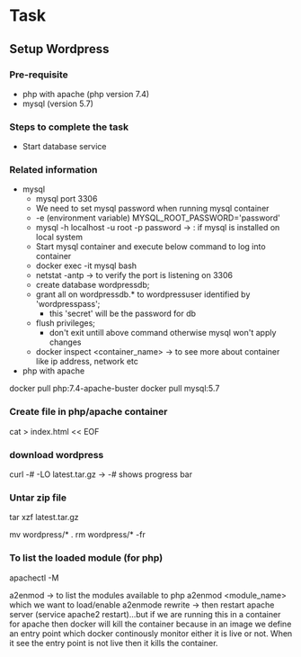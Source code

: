 # Task

## Setup Wordpress
### Pre-requisite
- php with apache (php version 7.4)
- mysql (version 5.7)



### Steps to complete the task
- Start database service




### Related information
- mysql
    - mysql port 3306
    - We need to set mysql password when running mysql container
    - -e (environment variable) MYSQL_ROOT_PASSWORD='password'
    - mysql -h localhost -u root -p password -> : if mysql is installed on local system
    - Start mysql container and execute below command to log into container
    - docker exec -it mysql bash
    - netstat -antp -> to verify the port is listening on 3306
    - create database wordpressdb;
    - grant all on wordpressdb.* to wordpressuser identified by 'wordpresspass';
        - this 'secret' will be the password for db
    - flush privileges;
        - don't exit untill above command otherwise mysql won't apply changes
    - docker inspect <container_name> -> to see more about container like ip address, network etc
- php with apache


docker pull php:7.4-apache-buster
docker pull mysql:5.7


### Create file in php/apache container
cat > index.html << EOF

### download wordpress
curl -# -LO latest.tar.gz -> -# shows progress bar

### Untar zip file
tar xzf latest.tar.gz

mv wordpress/* .
rm  wordpress/* -fr


### To list the loaded module (for php)
apachectl -M

a2enmod -> to list the modules available to php
a2enmod <module_name> which we want to load/enable
a2enmode rewrite -> then restart apache server (service apache2 restart)...but if we are running this in a container for apache then docker will kill the container because in an image we define an entry point which docker continously monitor either it is live or not. When it see the entry point is not live then it kills the container.

